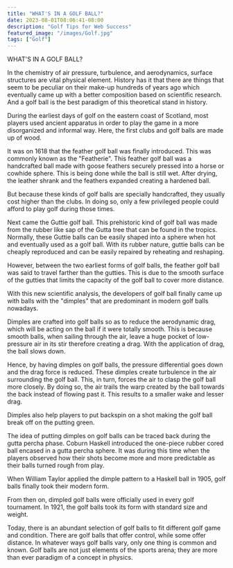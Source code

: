 ```yaml
---
title: "WHAT'S IN A GOLF BALL?"
date: 2023-08-01T08:06:41-08:00
description: "Golf Tips for Web Success"
featured_image: "/images/Golf.jpg"
tags: ["Golf"]
---
```


WHAT'S IN A GOLF BALL?

In the chemistry of air pressure, turbulence, and aerodynamics, surface structures are vital physical element. History has it that there are things that seem to be peculiar on their make-up hundreds of years ago which eventually came up with a better composition based on scientific research. And a golf ball is the best paradigm of this theoretical stand in history.

During the earliest days of golf on the eastern coast of Scotland, most players used ancient apparatus in order to play the game in a more disorganized and informal way. Here, the first clubs and golf balls are made up of wood.

It was on 1618 that the feather golf ball was finally introduced. This was commonly known as the "Featherie". This feather golf ball was a handcrafted ball made with goose feathers securely pressed into a horse or cowhide sphere. This is being done while the ball is still wet. After drying, the leather shrank and the feathers expanded creating a hardened ball.

But because these kinds of golf balls are specially handcrafted, they usually cost higher than the clubs. In doing so, only a few privileged people could afford to play golf during those times.

Next came the Guttie golf ball. This prehistoric kind of golf ball was made from the rubber like sap of the Gutta tree that can be found in the tropics. Normally, these Guttie balls can be easily shaped into a sphere when hot and eventually used as a golf ball. With its rubber nature, guttie balls can be cheaply reproduced and can be easily repaired by reheating and reshaping.

However, between the two earliest forms of golf balls, the feather golf ball was said to travel farther than the gutties. This is due to the smooth surface of the gutties that limits the capacity of the golf ball to cover more distance.

With this new scientific analysis, the developers of golf ball finally came up with balls with the "dimples" that are predominant in modern golf balls nowadays.

Dimples are crafted into golf balls so as to reduce the aerodynamic drag, which will be acting on the ball if it were totally smooth. This is because smooth balls, when sailing through the air, leave a huge pocket of low-pressure air in its stir therefore creating a drag. With the application of drag, the ball slows down.

Hence, by having dimples on golf balls, the pressure differential goes down and the drag force is reduced. These dimples create turbulence in the air surrounding the golf ball. This, in turn, forces the air to clasp the golf ball more closely. By doing so, the air trails the warp created by the ball towards the back instead of flowing past it. This results to a smaller wake and lesser drag.

Dimples also help players to put backspin on a shot making the golf ball break off on the putting green.

The idea of putting dimples on golf balls can be traced back during the gutta percha phase. Coburn Haskell introduced the one-piece rubber cored ball encased in a gutta percha sphere. It was during this time when the players observed how their shots become more and more predictable as their balls turned rough from play.

 When William Taylor applied the dimple pattern to a Haskell ball in 1905, golf balls finally took their modern form.

From then on, dimpled golf balls were officially used in every golf tournament. In 1921, the golf balls took its form with standard size and weight.

Today, there is an abundant selection of golf balls to fit different golf game and condition. There are golf balls that offer control, while some offer distance. In whatever ways golf balls vary, only one thing is common and known. Golf balls are not just elements of the sports arena; they are more than ever paradigm of a concept in physics.


